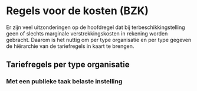 # Regels voor de kosten (BZK)
Er zijn veel uitzonderingen op de hoofdregel dat bij terbeschikkingstelling geen of slechts marginale verstrekkingskosten in rekening worden gebracht. Daarom is het nuttig om per type organisatie en per type gegeven de hiërarchie van de tariefregels in kaart te brengen.

## Tariefregels per type organisatie

### Met een publieke taak belaste instelling


